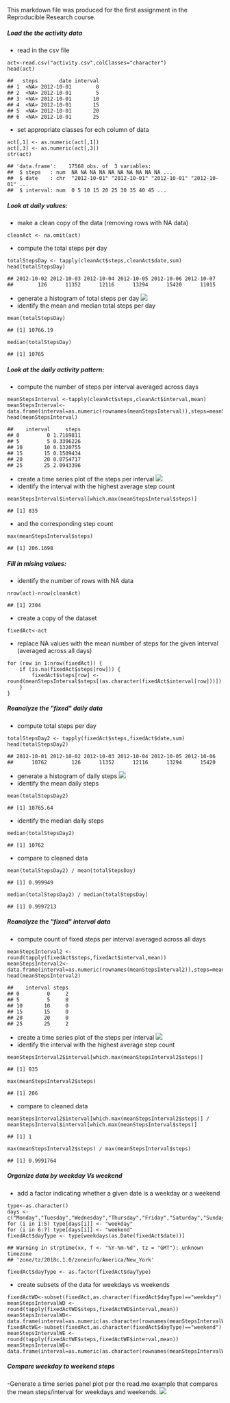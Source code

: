 This markdown file was produced for the first assignment in the
Reproducible Research course.

##### Load the the activity data

-   read in the csv file

<!-- -->

    act<-read.csv("activity.csv",colClasses="character")
    head(act)

    ##   steps       date interval
    ## 1  <NA> 2012-10-01        0
    ## 2  <NA> 2012-10-01        5
    ## 3  <NA> 2012-10-01       10
    ## 4  <NA> 2012-10-01       15
    ## 5  <NA> 2012-10-01       20
    ## 6  <NA> 2012-10-01       25

-   set appropriate classes for ech column of data

<!-- -->

    act[,1] <- as.numeric(act[,1])
    act[,3] <- as.numeric(act[,3])
    str(act)

    ## 'data.frame':    17568 obs. of  3 variables:
    ##  $ steps   : num  NA NA NA NA NA NA NA NA NA NA ...
    ##  $ date    : chr  "2012-10-01" "2012-10-01" "2012-10-01" "2012-10-01" ...
    ##  $ interval: num  0 5 10 15 20 25 30 35 40 45 ...

##### Look at daily values:

-   make a clean copy of the data (removing rows with NA data)

<!-- -->

    cleanAct <- na.omit(act)

-   compute the total steps per day

<!-- -->

    totalStepsDay <- tapply(cleanAct$steps,cleanAct$date,sum)
    head(totalStepsDay)

    ## 2012-10-02 2012-10-03 2012-10-04 2012-10-05 2012-10-06 2012-10-07 
    ##        126      11352      12116      13294      15420      11015

-   generate a histogram of total steps per day
    ![](PA1_template_files/figure-markdown_strict/hist_daily_steps-1.png)
-   identify the mean and median total steps per day

<!-- -->

    mean(totalStepsDay)

    ## [1] 10766.19

    median(totalStepsDay)

    ## [1] 10765

##### Look at the daily activity pattern:

-   compute the number of steps per interval averaged across days

<!-- -->

    meanStepsInterval <-tapply(cleanAct$steps,cleanAct$interval,mean)
    meanStepsInterval<-data.frame(interval=as.numeric(rownames(meanStepsInterval)),steps=meanStepsInterval)
    head(meanStepsInterval)

    ##    interval     steps
    ## 0         0 1.7169811
    ## 5         5 0.3396226
    ## 10       10 0.1320755
    ## 15       15 0.1509434
    ## 20       20 0.0754717
    ## 25       25 2.0943396

-   create a time series plot of the steps per interval
    ![](PA1_template_files/figure-markdown_strict/plot_interval_steps-1.png)
-   identify the interval with the highest average step count

<!-- -->

    meanStepsInterval$interval[which.max(meanStepsInterval$steps)]

    ## [1] 835

-   and the corresponding step count

<!-- -->

    max(meanStepsInterval$steps)

    ## [1] 206.1698

##### Fill in mising values:

-   identify the number of rows with NA data

<!-- -->

    nrow(act)-nrow(cleanAct)

    ## [1] 2304

-   create a copy of the dataset

<!-- -->

    fixedAct<-act

-   replace NA values with the mean number of steps for the given
    interval (averaged across all days)

<!-- -->

    for (row in 1:nrow(fixedAct)) {
        if (is.na(fixedAct$steps[row])) {
            fixedAct$steps[row] <- round(meanStepsInterval$steps[(as.character(fixedAct$interval[row]))])
        }
    }

##### Reanalyze the "fixed" daily data

-   compute total steps per day

<!-- -->

    totalStepsDay2 <- tapply(fixedAct$steps,fixedAct$date,sum)
    head(totalStepsDay2)

    ## 2012-10-01 2012-10-02 2012-10-03 2012-10-04 2012-10-05 2012-10-06 
    ##      10762        126      11352      12116      13294      15420

-   generate a histogram of daily steps
    ![](PA1_template_files/figure-markdown_strict/hist_fixed_daily_steps-1.png)
-   identify the mean daily steps

<!-- -->

    mean(totalStepsDay2)

    ## [1] 10765.64

-   identify the median daily steps

<!-- -->

    median(totalStepsDay2)

    ## [1] 10762

-   compare to cleaned data

<!-- -->

    mean(totalStepsDay2) / mean(totalStepsDay)

    ## [1] 0.999949

    median(totalStepsDay2) / median(totalStepsDay)

    ## [1] 0.9997213

##### Reanalyze the "fixed" interval data

-   compute count of fixed steps per interval averaged across all days

<!-- -->

    meanStepsInterval2 <-round(tapply(fixedAct$steps,fixedAct$interval,mean))
    meanStepsInterval2<-data.frame(interval=as.numeric(rownames(meanStepsInterval2)),steps=meanStepsInterval2)
    head(meanStepsInterval2)

    ##    interval steps
    ## 0         0     2
    ## 5         5     0
    ## 10       10     0
    ## 15       15     0
    ## 20       20     0
    ## 25       25     2

-   create a time series plot of the steps per interval
    ![](PA1_template_files/figure-markdown_strict/plot_fixed_interval_steps-1.png)
-   identify the interval with the highest average step count

<!-- -->

    meanStepsInterval2$interval[which.max(meanStepsInterval2$steps)]

    ## [1] 835

    max(meanStepsInterval2$steps)

    ## [1] 206

-   compare to cleaned data

<!-- -->

    meanStepsInterval2$interval[which.max(meanStepsInterval2$steps)] / meanStepsInterval$interval[which.max(meanStepsInterval$steps)]

    ## [1] 1

    max(meanStepsInterval2$steps) / max(meanStepsInterval$steps)

    ## [1] 0.9991764

##### Organize data by weekday Vs weekend

-   add a factor indicating whether a given date is a weekday or a
    weekend

<!-- -->

    type<-as.character()
    days <- c("Monday","Tuesday","Wednesday","Thursday","Friday","Saturday","Sunday")
    for (i in 1:5) type[days[i]] <- "weekday"
    for (i in 6:7) type[days[i]] <- "weekend"
    fixedAct$dayType <- type[weekdays(as.Date(fixedAct$date))]

    ## Warning in strptime(xx, f <- "%Y-%m-%d", tz = "GMT"): unknown timezone
    ## 'zone/tz/2018c.1.0/zoneinfo/America/New_York'

    fixedAct$dayType <- as.factor(fixedAct$dayType)

-   create subsets of the data for weekdays vs weekends

<!-- -->

    fixedActWD<-subset(fixedAct,as.character(fixedAct$dayType)=="weekday")
    meanStepsIntervalWD <-round(tapply(fixedActWD$steps,fixedActWD$interval,mean))
    meanStepsIntervalWD<-data.frame(interval=as.numeric(as.character(rownames(meanStepsIntervalWD))),steps=meanStepsIntervalWD)
    fixedActWE<-subset(fixedAct,as.character(fixedAct$dayType)=="weekend")
    meanStepsIntervalWE <-round(tapply(fixedActWE$steps,fixedActWE$interval,mean))
    meanStepsIntervalWE<-data.frame(interval=as.numeric(as.character(rownames(meanStepsIntervalWE))),steps=meanStepsIntervalWE)

##### Compare weekday to weekend steps

-Generate a time series panel plot per the read.me example that compares
the mean steps/interval for weekdays and weekends.
![](PA1_template_files/figure-markdown_strict/panelplot-1.png)
